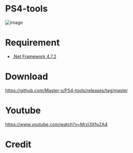 # PS4-tools
![image](https://i.ibb.co/0XWS01g/PS4apoc.png)



# Requirement
- [.Net Framework 4.7.2](https://dotnet.microsoft.com/download/dotnet-framework/net472)


# Download
https://github.com/Master-s/PS4-tools/releases/tag/master

# Youtube
https://www.youtube.com/watch?v=Mrzj3XfpZA4


# Credit

